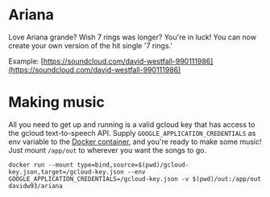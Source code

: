 # Ariana

Love Ariana grande? Wish 7 rings was longer? You're in luck! You can now create your own version of the hit single '7 rings.'

Example: [https://soundcloud.com/david-westfall-990111986](https://soundcloud.com/david-westfall-990111986)

# Making music

All you need to get up and running is a valid gcloud key that has access to the gcloud text-to-speech API. Supply `GOOGLE_APPLICATION_CREDENTIALS` as env variable to the [Docker container](https://hub.docker.com/repository/docker/davidw93/ariana), and you're ready to make some music! Just mount `/app/out` to wherever you want the songs to go.

`docker run --mount type=bind,source=$(pwd)/gcloud-key.json,target=/gcloud-key.json --env GOOGLE_APPLICATION_CREDENTIALS=/gcloud-key.json -v $(pwd)/out:/app/out davidw93/ariana`
